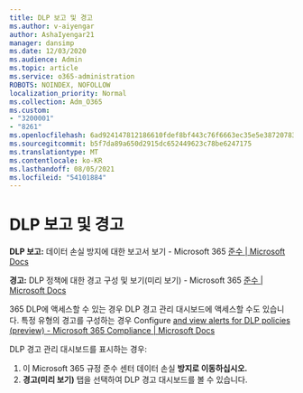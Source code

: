 ```yaml
---
title: DLP 보고 및 경고
ms.author: v-aiyengar
author: AshaIyengar21
manager: dansimp
ms.date: 12/03/2020
ms.audience: Admin
ms.topic: article
ms.service: o365-administration
ROBOTS: NOINDEX, NOFOLLOW
localization_priority: Normal
ms.collection: Adm_O365
ms.custom:
- "3200001"
- "8261"
ms.openlocfilehash: 6ad924147812186610fdef8bf443c76f6663ec35e5e38720783fd4b0369bc579
ms.sourcegitcommit: b5f7da89a650d2915dc652449623c78be6247175
ms.translationtype: MT
ms.contentlocale: ko-KR
ms.lasthandoff: 08/05/2021
ms.locfileid: "54101884"
---
```

# <a name="dlp-reporting-and-alerts"></a>DLP 보고 및 경고

**DLP 보고:** 데이터 손실 방지에 대한 보고서 보기 - Microsoft 365 [준수 | Microsoft Docs](https://docs.microsoft.com/microsoft-365/compliance/view-the-dlp-reports?view=o365-worldwide&preserve-view=true)

**경고:** DLP 정책에 대한 경고 구성 및 보기(미리 보기) - Microsoft 365 [준수 | Microsoft Docs](https://docs.microsoft.com/microsoft-365/compliance/dlp-configure-view-alerts-policies?view=o365-worldwide&preserve-view=true)

 365 DLP에 액세스할 수 있는 경우 DLP 경고 관리 대시보드에 액세스할 수도 있습니다.  특정 유형의 경고를 구성하는 경우 Configure [and view alerts for DLP policies (preview) - Microsoft 365 Compliance | Microsoft Docs](https://docs.microsoft.com/microsoft-365/compliance/dlp-configure-view-alerts-policies?view=o365-worldwide#licensing-for-alert-configuration-options&preserve-view=true)

DLP 경고 관리 대시보드를 표시하는 경우:

1. 이 Microsoft 365 규정 준수 센터 데이터 손실 **방지로 이동하십시오.**
1. **경고(미리 보기)** 탭을 선택하여 DLP 경고 대시보드를 볼 수 있습니다.